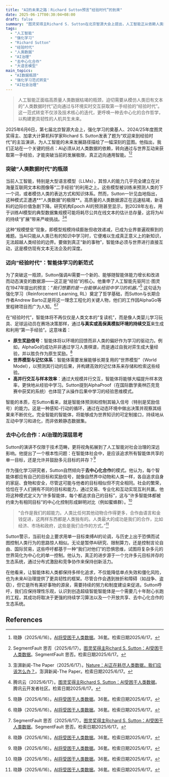 ```yaml
---
title: "AI的未来之路：Richard Sutton预言“经验时代”的到来"
date: 2025-06-17T00:30:04+08:00
draft: false
summary: "图灵奖得主Richard S. Sutton在北京智源大会上提出，人工智能正从依赖人类数据的时代走向“经验时代”。他认为现有大模型已受困于高质量人类数据枯竭的瓶颈，未来智能体必须通过与环境的实时交互来获取第一手经验。Sutton还强调了去中心化合作在AI治理中的重要性，反对基于恐惧的中心化控制，呼吁建立多元目标共存的韧性生态系统。"
tags: 
  - "人工智能"
  - "强化学习"
  - "Richard Sutton"
  - "经验时代"
  - "人类数据"
  - "AI治理"
  - "去中心化合作"
  - "大语言模型"
main_topics: 
  - "AI数据瓶颈"
  - "强化学习范式转变"
  - "AI社会治理"
---
```


> 人工智能正面临高质量人类数据枯竭的瓶颈，迫切需要从模仿人类旧有文本的“人类数据时代”迈向通过与环境实时交互获取第一手经验的“经验时代”。这一范式转变不仅涉及技术核心的迭代，更呼唤一种去中心化的合作哲学，以构建更具韧性的人机共生未来。

2025年6月6日，第七届北京智源大会上，强化学习的奠基人、2024/25年度图灵奖得主、加拿大计算机科学家Richard S. Sutton发表了题为“欢迎来到经验时代”的主旨演讲，为人工智能的未来发展路径描绘了一幅深刻的蓝图。他指出，我们正站在一个关键的拐点：AI必须从对人类数据的依赖，转向通过与世界互动来获取第一手经验，才能突破当前的发展极限，真正迈向通用智能。[^1][^2]

### 突破“人类数据时代”的瓶颈

当前人工智能，特别是大型语言模型（LLMs），其惊人的能力几乎完全建立在对海量互联网文本和图像等“二手经验”的利用之上。这些模型被训练来预测人类的下一个词，或者模仿人类的表达方式和知识体系。然而，Sutton一针见血地指出，这种模式正遭遇**“人类数据”的极限**。高质量的人类数据源正在迅速枯竭，新语料的边际价值急剧下降。研究机构Epoch AI的预测甚至显示，到2028年左右，用于训练AI模型的典型数据集规模可能将耗尽公共在线文本的估计总存量，这将为AI的持续“扩展”带来严峻挑战。[^3][^4]

这种“规模壁垒”现象，即模型规模持续膨胀但收效递减，已成为业界普遍观察到的难题。当AI只能从人类已有的知识中学习时，它便难以生成真正意义上的新知识，无法超越人类经验的边界。要做到真正“新的事物”，智能体必须与世界进行直接互动，这是模仿现有文本无法企及的深度。

### 迈向“经验时代”：智能体学习的新范式

为了突破这一瓶颈，Sutton强调AI需要一个新的、能够随智能体能力增长和改进而动态演变的数据源——这正是“经验”的核心。他重申了人工智能先驱阿兰·图灵在1947年提出的预言：“_我们想要的是一台能够从经验中学习的机器。_”[^1] 这句话为强化学习（Reinforcement Learning, RL）奠定了哲学基础，而Sutton与长期合作者Andrew Barto正是将这一理念工程化的关键人物，他们的工作因AlphaGo等里程碑项目而广为人知。[^1][^2]

在“经验时代”，智能体将不再仅仅是人类文本的“复读机”，而是像人类婴儿学习玩具、足球运动员在赛场决策那样，通过**与真实或高保真模拟环境的持续交互**来生成和利用“第一手经验”。这意味着：

*   **原生奖励信号**：智能体将以环境的回馈而非人类的偏好作为学习的驱动力。例如，AlphaGo的成功并非通过学习人类棋谱，而是通过自我对弈生成大量经验，并以胜负作为原生奖励。[^1]
*   **世界模型与记忆体系**：智能体需要发展能够长期复用的“世界模型”（World Model），以预测其行动的后果，并构建高效的记忆体系来存储和检索这些经验。
*   **高并行交互与样本效率**：通过大规模并行交互，智能体将能够大幅提升样本效率，更快地从经验中学习。Sutton提到AlphaProof（在国际数学奥林匹克竞赛中获奖的系统）也体现了从操作后果中学习的经验思维模式。

智能的本质，在Sutton看来，就是智能体预测和控制其输入信号（特别是奖励信号）的能力。这是一种感知-行动的循环，通过在动态环境中做出决策并观察其结果来不断优化。完全智能的智能体，将能够成为世界知识的可定制接口，持续地从互动中学习和进化，而非依赖静态数据集。

### 去中心化合作：AI治理的深层思考

Sutton的演讲不仅限于技术范畴，更将视角拓展到了人工智能对社会治理的深远影响。他提出了一个根本性问题：在智能体社会中，是应该追求所有智能体共享的单一目标，还是允许并鼓励多元目标的并存？[^1]

作为强化学习研究者，Sutton自然倾向于**去中心化合作**的模式。他认为，每个智能体都应有自己的目标和奖励信号，就像自然界中动物和人类一样，各自追求自身的家庭、食物和安全，尽管这可能与他者的目标相似但不完全相同。社会的繁荣，恰恰在于人们拥有不同的目标和能力，通过交易、专业化和互动实现互利共赢。他将这种模式定义为“许多智能体，每个都追求自己的目标”，这与“许多智能体都被约束为有相同目标”的中心化控制形成鲜明对比（例如蜜蜂群）。[^1]

> “合作是我们的超能力。人类比任何其他动物合作得更多，合作由语言和金钱促进，这两样东西都是人类独有的。人类最大的成功是我们的合作，比如经济、市场和政府，这些是我们合作的方式。”[^1]

Sutton警示，当前社会上要求用单一目标束缚AI的论调，与历史上出于恐惧而试图控制人类行为的思路惊人相似。无论是暂停AI研究、限制算力，还是控制言论自由、国际贸易，这些呼吁都基于一种“我们对他们”的恐惧思维，试图将复杂多元的世界简化为中心化的单一控制。他认为，真正的进步源于一个允许多元目标并存的生态系统，通过分布式激励和竞争协作来保持创新活力。

在他看来，让智能体和人类都保持多样化追求，不仅能降低单点失效和僵化风险，也为未来AI治理提供了更具韧性的框架。尽管合作会遇到挫折和障碍（如战争、盗窃），但它是所有美好事物的源泉，需要持续的努力和制度建设来促进。Sutton呼吁，我们应保持理性乐观，认识到创造超级智能智能体是一个需要几十年耐心长跑的工程，其成功将取决于更强的持续学习算法以及一个开放共享、去中心化合作的生态系统。

## References

[^1]: 晓静（2025/6/16）。[AI将受困于人类数据](https://36kr.com/p/3339103953581569)。36氪。检索日期2025/6/17。
[^2]: SegmentFault 思否（2025/6/17）。[图灵奖得主Richard S. Sutton：AI受困于人类数据](https://segmentfault.com/p/1210000046617735)。SegmentFault 思否。检索日期2025/6/17。
[^3]: 澎湃新闻-The Paper（2025/6/17）。[Nature：AI正在耗尽人类数据，我们应该怎么办？](https://www.thepaper.cn/newsDetail_forward_29649234)。澎湃新闻-The Paper。检索日期2025/6/17。
[^4]: 腾讯云（2025/6/17）。[图灵奖得主Richard S. Sutton：AI受困于人类数据](https://cloud.tencent.com/developer/article/2530317)。腾讯云开发者社区。检索日期2025/6/17。
